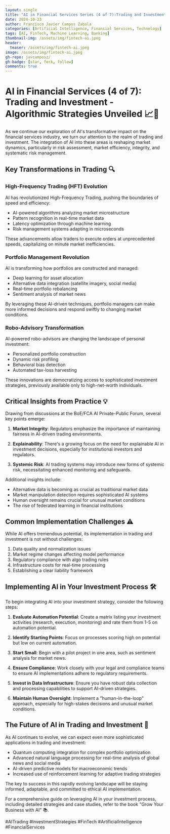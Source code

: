 ```yaml
---
layout: single
title: "AI in Financial Services Series (4 of 7):Trading and Investment - Algorithmic Strategies Unveiled"
date: 2024-10-23
author: Francisco Javier Campos Zabala
categories: [Artificial Intelligence, Financial Services, Technology]
tags: [AI, FinTech, Machine Learning, Banking]
thumbnail-img: /assets/img/fintech-ai.jpeg
header:
  teaser: /assets/img/fintech-ai.jpeg
image: /assets/img/fintech-ai.jpeg
gh-repo: javcamposz/
gh-badge: [star, fork, follow]
comments: true
---
```

# AI in Financial Services (4 of 7): Trading and Investment - Algorithmic Strategies Unveiled 📈🤖

As we continue our exploration of AI's transformative impact on the financial services industry, we turn our attention to the realm of trading and investment. The integration of AI into these areas is reshaping market dynamics, particularly in risk assessment, market efficiency, integrity, and systematic risk management.

## Key Transformations in Trading 🔍

### High-Frequency Trading (HFT) Evolution

AI has revolutionized High-Frequency Trading, pushing the boundaries of speed and efficiency:

- AI-powered algorithms analyzing market microstructure
- Pattern recognition in real-time market data
- Latency optimization through machine learning
- Risk management systems adapting in microseconds

These advancements allow traders to execute orders at unprecedented speeds, capitalizing on minute market inefficiencies.

### Portfolio Management Revolution

AI is transforming how portfolios are constructed and managed:

- Deep learning for asset allocation
- Alternative data integration (satellite imagery, social media)
- Real-time portfolio rebalancing
- Sentiment analysis of market news

By leveraging these AI-driven techniques, portfolio managers can make more informed decisions and respond swiftly to changing market conditions.

### Robo-Advisory Transformation

AI-powered robo-advisors are changing the landscape of personal investment:

- Personalized portfolio construction
- Dynamic risk profiling
- Behavioral bias detection
- Automated tax-loss harvesting

These innovations are democratizing access to sophisticated investment strategies, previously available only to high-net-worth individuals.

## Critical Insights from Practice 💡

Drawing from discussions at the BoE/FCA AI Private-Public Forum, several key points emerge:

1. **Market Integrity**: Regulators emphasize the importance of maintaining fairness in AI-driven trading environments.

2. **Explainability**: There's a growing focus on the need for explainable AI in investment decisions, especially for institutional investors and regulators.

3. **Systemic Risk**: AI trading systems may introduce new forms of systemic risk, necessitating enhanced monitoring and safeguards.

Additional insights include:

- Alternative data is becoming as crucial as traditional market data
- Market manipulation detection requires sophisticated AI systems
- Human oversight remains crucial for unusual market conditions
- The rise of federated learning in financial institutions

## Common Implementation Challenges ⚠️

While AI offers tremendous potential, its implementation in trading and investment is not without challenges:

1. Data quality and normalization issues
2. Market regime changes affecting model performance
3. Regulatory compliance with algo trading rules
4. Infrastructure costs for real-time processing
5. Establishing a clear liability framework

## Implementing AI in Your Investment Process 🛠️

To begin integrating AI into your investment strategy, consider the following steps:

1. **Evaluate Automation Potential**: Create a matrix listing your investment activities (research, execution, monitoring) and rate them from 1-5 on automation potential.

2. **Identify Starting Points**: Focus on processes scoring high on potential but low on current automation.

3. **Start Small**: Begin with a pilot project in one area, such as sentiment analysis for market news.

4. **Ensure Compliance**: Work closely with your legal and compliance teams to ensure AI implementations adhere to regulatory requirements.

5. **Invest in Data Infrastructure**: Ensure you have robust data collection and processing capabilities to support AI-driven strategies.

6. **Maintain Human Oversight**: Implement a "human-in-the-loop" approach, especially for high-stakes decisions and unusual market conditions.

## The Future of AI in Trading and Investment 🚀

As AI continues to evolve, we can expect even more sophisticated applications in trading and investment:

- Quantum computing integration for complex portfolio optimization
- Advanced natural language processing for real-time analysis of global news and social media
- AI-driven predictive models for macroeconomic trends
- Increased use of reinforcement learning for adaptive trading strategies

The key to success in this rapidly evolving landscape will be staying informed, adaptable, and committed to ethical AI implementation.

For a comprehensive guide on leveraging AI in your investment process, including detailed strategies and case studies, refer to the book "Grow Your Business with AI" 📚.

#AITrading #InvestmentStrategies #FinTech #ArtificialIntelligence #FinancialServices
